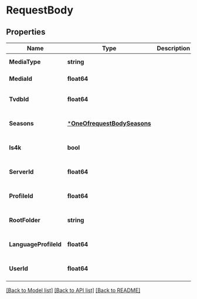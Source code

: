 # RequestBody

## Properties
Name | Type | Description | Notes
------------ | ------------- | ------------- | -------------
**MediaType** | **string** |  | [default to null]
**MediaId** | **float64** |  | [default to null]
**TvdbId** | **float64** |  | [optional] [default to null]
**Seasons** | [***OneOfrequestBodySeasons**](OneOfrequestBodySeasons.md) |  | [optional] [default to null]
**Is4k** | **bool** |  | [optional] [default to null]
**ServerId** | **float64** |  | [optional] [default to null]
**ProfileId** | **float64** |  | [optional] [default to null]
**RootFolder** | **string** |  | [optional] [default to null]
**LanguageProfileId** | **float64** |  | [optional] [default to null]
**UserId** | **float64** |  | [optional] [default to null]

[[Back to Model list]](../README.md#documentation-for-models) [[Back to API list]](../README.md#documentation-for-api-endpoints) [[Back to README]](../README.md)

